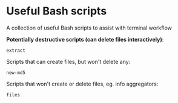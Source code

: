 # Useful Bash scripts

A collection of useful Bash scripts to assist with terminal workflow 

__Potentially destructive scripts (can delete files interactively)__:

`extract`

Scripts that can create files, but won't delete any:

`new-md5`

Scripts that won't create or delete files, eg. info aggregators:

`files`
